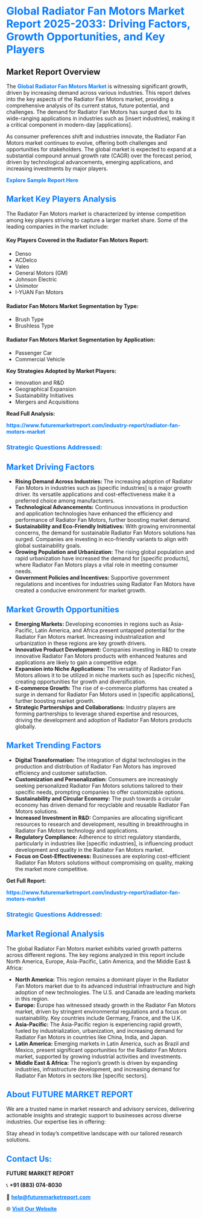 <h1 style="color: #007BFF;">Global Radiator Fan Motors Market Report 2025-2033: Driving Factors, Growth Opportunities, and Key Players</h1>

<section id="overview">
<h2>Market Report Overview</h2>
<p>The <a href="https://www.futuremarketreport.com/industry-report/radiator-fan-motors-market" style="color: #007BFF; text-decoration: none;"><strong>Global Radiator Fan Motors Market</strong></a> is witnessing significant growth, driven by increasing demand across various industries. This report delves into the key aspects of the Radiator Fan Motors market, providing a comprehensive analysis of its current status, future potential, and challenges. The demand for Radiator Fan Motors has surged due to its wide-ranging applications in industries such as [insert industries], making it a critical component in modern-day [applications].</p>
<p>As consumer preferences shift and industries innovate, the Radiator Fan Motors market continues to evolve, offering both challenges and opportunities for stakeholders. The global market is expected to expand at a substantial compound annual growth rate (CAGR) over the forecast period, driven by technological advancements, emerging applications, and increasing investments by major players.</p>
</section>

<section id="overview">
<p><a href="https://www.futuremarketreport.com/request-sample/reportId=59740" style="color: #007BFF; text-decoration: none;"><strong>Explore Sample Report Here</strong></a></p>
</section>

<section id="key-players">
<h2 style="color: #007BFF;">Market Key Players Analysis</h2>
<p>The Radiator Fan Motors market is characterized by intense competition among key players striving to capture a larger market share. Some of the leading companies in the market include:</p>
<h4>Key Players Covered in the Radiator Fan Motors Report:</h4>
<ul><li>Denso</li><li>ACDelco</li><li>Valeo</li><li>General Motors (GM)</li><li>Johnson Electric</li><li>Unimotor</li><li>I-YUAN Fan Motors</li></ul>
<h4>Radiator Fan Motors Market Segmentation by Type:</h4>
<ul><li>Brush Type</li><li>Brushless Type</li></ul>

<h4>Radiator Fan Motors Market Segmentation by Application:</h4>
<ul><li>Passenger Car</li><li>Commercial Vehicle</li></ul>
<p><strong>Key Strategies Adopted by Market Players:</strong></p>
<ul>
<li>Innovation and R&D</li>
<li>Geographical Expansion</li>
<li>Sustainability Initiatives</li>
<li>Mergers and Acquisitions</li>
</ul>
</section>

<section>
<p><strong>Read Full Analysis: </strong></p><a href="https://www.futuremarketreport.com/industry-report/radiator-fan-motors-market" style="color: #007BFF; text-decoration: none;"><strong>https://www.futuremarketreport.com/industry-report/radiator-fan-motors-market</strong></a>
<h3 style="color: #007BFF;">Strategic Questions Addressed:</h3>
</section>

<section id="driving-factors">
<h2 style="color: #007BFF;">Market Driving Factors</h2>
<ul>
<li><strong>Rising Demand Across Industries:</strong> The increasing adoption of Radiator Fan Motors in industries such as [specific industries] is a major growth driver. Its versatile applications and cost-effectiveness make it a preferred choice among manufacturers.</li>
<li><strong>Technological Advancements:</strong> Continuous innovations in production and application technologies have enhanced the efficiency and performance of Radiator Fan Motors, further boosting market demand.</li>
<li><strong>Sustainability and Eco-Friendly Initiatives:</strong> With growing environmental concerns, the demand for sustainable Radiator Fan Motors solutions has surged. Companies are investing in eco-friendly variants to align with global sustainability goals.</li>
<li><strong>Growing Population and Urbanization:</strong> The rising global population and rapid urbanization have increased the demand for [specific products], where Radiator Fan Motors plays a vital role in meeting consumer needs.</li>
<li><strong>Government Policies and Incentives:</strong> Supportive government regulations and incentives for industries using Radiator Fan Motors have created a conducive environment for market growth.</li>
</ul>
</section>

<section id="growth-opportunities">
<h2 style="color: #007BFF;">Market Growth Opportunities</h2>
<ul>
<li><strong>Emerging Markets:</strong> Developing economies in regions such as Asia-Pacific, Latin America, and Africa present untapped potential for the Radiator Fan Motors market. Increasing industrialization and urbanization in these regions are key growth drivers.</li>
<li><strong>Innovative Product Development:</strong> Companies investing in R&D to create innovative Radiator Fan Motors products with enhanced features and applications are likely to gain a competitive edge.</li>
<li><strong>Expansion into Niche Applications:</strong> The versatility of Radiator Fan Motors allows it to be utilized in niche markets such as [specific niches], creating opportunities for growth and diversification.</li>
<li><strong>E-commerce Growth:</strong> The rise of e-commerce platforms has created a surge in demand for Radiator Fan Motors used in [specific applications], further boosting market growth.</li>
<li><strong>Strategic Partnerships and Collaborations:</strong> Industry players are forming partnerships to leverage shared expertise and resources, driving the development and adoption of Radiator Fan Motors products globally.</li>
</ul>
</section>

<section id="trending-factors">
<h2 style="color: #007BFF;">Market Trending Factors</h2>
<ul>
<li><strong>Digital Transformation:</strong> The integration of digital technologies in the production and distribution of Radiator Fan Motors has improved efficiency and customer satisfaction.</li>
<li><strong>Customization and Personalization:</strong> Consumers are increasingly seeking personalized Radiator Fan Motors solutions tailored to their specific needs, prompting companies to offer customizable options.</li>
<li><strong>Sustainability and Circular Economy:</strong> The push towards a circular economy has driven demand for recyclable and reusable Radiator Fan Motors solutions.</li>
<li><strong>Increased Investment in R&D:</strong> Companies are allocating significant resources to research and development, resulting in breakthroughs in Radiator Fan Motors technology and applications.</li>
<li><strong>Regulatory Compliance:</strong> Adherence to strict regulatory standards, particularly in industries like [specific industries], is influencing product development and quality in the Radiator Fan Motors market.</li>
<li><strong>Focus on Cost-Effectiveness:</strong> Businesses are exploring cost-efficient Radiator Fan Motors solutions without compromising on quality, making the market more competitive.</li>
</ul>
</section>

<section>
<p><strong>Get Full Report: </strong></p><a href="https://www.futuremarketreport.com/industry-report/radiator-fan-motors-market" style="color: #007BFF; text-decoration: none;"><strong>https://www.futuremarketreport.com/industry-report/radiator-fan-motors-market</strong></a>
<h3 style="color: #007BFF;">Strategic Questions Addressed:</h3>
</section>


<section id="regional-analysis">
<h2 style="color: #007BFF;">Market Regional Analysis</h2>
<p>The global Radiator Fan Motors market exhibits varied growth patterns across different regions. The key regions analyzed in this report include North America, Europe, Asia-Pacific, Latin America, and the Middle East & Africa:</p>
<ul>
<li><strong>North America:</strong> This region remains a dominant player in the Radiator Fan Motors market due to its advanced industrial infrastructure and high adoption of new technologies. The U.S. and Canada are leading markets in this region.</li>
<li><strong>Europe:</strong> Europe has witnessed steady growth in the Radiator Fan Motors market, driven by stringent environmental regulations and a focus on sustainability. Key countries include Germany, France, and the U.K.</li>
<li><strong>Asia-Pacific:</strong> The Asia-Pacific region is experiencing rapid growth, fueled by industrialization, urbanization, and increasing demand for Radiator Fan Motors in countries like China, India, and Japan.</li>
<li><strong>Latin America:</strong> Emerging markets in Latin America, such as Brazil and Mexico, present significant opportunities for the Radiator Fan Motors market, supported by growing industrial activities and investments.</li>
<li><strong>Middle East & Africa:</strong> The region’s growth is driven by expanding industries, infrastructure development, and increasing demand for Radiator Fan Motors in sectors like [specific sectors].</li>
</ul>
</section>

<footer>
<h2 style="color: #007BFF;">About FUTURE MARKET REPORT</h2>
<p>We are a trusted name in market research and advisory services, delivering actionable insights and strategic support to businesses across diverse industries. Our expertise lies in offering:</p>

<p>Stay ahead in today’s competitive landscape with our tailored research solutions.</p>

<h2 style="color: #007BFF;">Contact Us:</h2>
<p><strong>FUTURE MARKET REPORT</strong></p>
<p>📞 <strong>+91 (883) 074-8030</strong></p>
<p>📧 <strong><a href="mailto:help@futuremarketreport.com" style="color: #007BFF;">help@futuremarketreport.com</a></strong></p>
<p>🌐 <strong><a href="https://www.futuremarketreport.com/" style="color: #007BFF;">Visit Our Website</a></strong></p>
</footer>